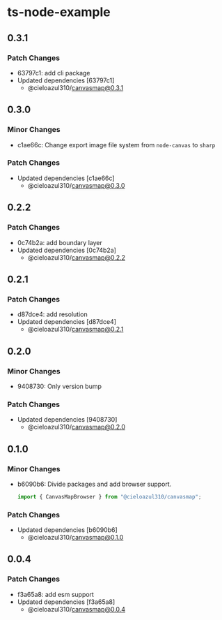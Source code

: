 # ts-node-example

## 0.3.1

### Patch Changes

- 63797c1: add cli package
- Updated dependencies [63797c1]
  - @cieloazul310/canvasmap@0.3.1

## 0.3.0

### Minor Changes

- c1ae66c: Change export image file system from `node-canvas` to `sharp`

### Patch Changes

- Updated dependencies [c1ae66c]
  - @cieloazul310/canvasmap@0.3.0

## 0.2.2

### Patch Changes

- 0c74b2a: add boundary layer
- Updated dependencies [0c74b2a]
  - @cieloazul310/canvasmap@0.2.2

## 0.2.1

### Patch Changes

- d87dce4: add resolution
- Updated dependencies [d87dce4]
  - @cieloazul310/canvasmap@0.2.1

## 0.2.0

### Minor Changes

- 9408730: Only version bump

### Patch Changes

- Updated dependencies [9408730]
  - @cieloazul310/canvasmap@0.2.0

## 0.1.0

### Minor Changes

- b6090b6: Divide packages and add browser support.

  ```ts
  import { CanvasMapBrowser } from "@cieloazul310/canvasmap";
  ```

### Patch Changes

- Updated dependencies [b6090b6]
  - @cieloazul310/canvasmap@0.1.0

## 0.0.4

### Patch Changes

- f3a65a8: add esm support
- Updated dependencies [f3a65a8]
  - @cieloazul310/canvasmap@0.0.4
